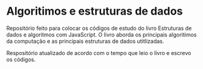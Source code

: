 # Algoritimos e estruturas de dados
Repositório feito para colocar os códigos de estudo do livro Estruturas de dados e algoritmos com JavaScript. O livro aborda os principais algoritimos da computação e as principais estruturas de dados utitlizadas.

Respositório atualizado de acordo com o tempo que leio
o livro e escrevo os códigos.
